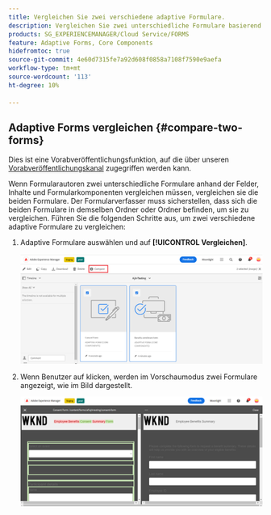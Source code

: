```yaml
---
title: Vergleichen Sie zwei verschiedene adaptive Formulare.
description: Vergleichen Sie zwei unterschiedliche Formulare basierend auf den Feldern, Inhalten und Formularkomponenten.
products: SG_EXPERIENCEMANAGER/Cloud Service/FORMS
feature: Adaptive Forms, Core Components
hidefromtoc: true
source-git-commit: 4e60d7315fe7a92d608f0858a7108f7590e9aefa
workflow-type: tm+mt
source-wordcount: '113'
ht-degree: 10%

---
```


## Adaptive Forms vergleichen {#compare-two-forms}

<span class="preview"> Dies ist eine Vorabveröffentlichungsfunktion, auf die über unseren [Vorabveröffentlichungskanal](https://experienceleague.adobe.com/docs/experience-manager-cloud-service/content/release-notes/prerelease.html?lang=de#new-features) zugegriffen werden kann. </span>

Wenn Formularautoren zwei unterschiedliche Formulare anhand der Felder, Inhalte und Formularkomponenten vergleichen müssen, vergleichen sie die beiden Formulare. Der Formularverfasser muss sicherstellen, dass sich die beiden Formulare in demselben Ordner oder Ordner befinden, um sie zu vergleichen. Führen Sie die folgenden Schritte aus, um zwei verschiedene adaptive Formulare zu vergleichen:

1. Adaptive Formulare auswählen und auf **[!UICONTROL Vergleichen]**.

   ![Vergleichen adaptiver Formulare](compare-two-forms.png)

1. Wenn Benutzer auf klicken, werden im Vorschaumodus zwei Formulare angezeigt, wie im Bild dargestellt.

   ![Vergleichen von Formularen](compared-forms.png)